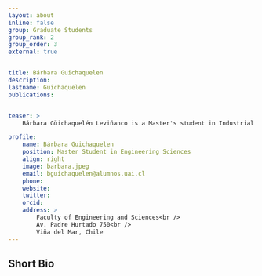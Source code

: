 ```yaml
---
layout: about
inline: false
group: Graduate Students
group_rank: 2
group_order: 3
external: true


title: Bárbara Guichaquelen
description: 
lastname: Guichaquelen
publications: 


teaser: >
    Bárbara Güichaquelén Leviñanco is a Master's student in Industrial Engineering at the Adolfo Ibáñez University. His research focuses on the estimation of surgical times in the traumatology and orthopaedic area of a hospital in Chile. She currently works under the supervision of Dr. Jorge Acuña. The main objective is to obtain a better estimate of the time of surgeries to facilitate planning, better use of resources and reduce postponements in operating rooms.

profile:
    name: Bárbara Guichaquelen
    position: Master Student in Engineering Sciences
    align: right
    image: barbara.jpeg
    email: bguichaquelen@alumnos.uai.cl
    phone: 
    website: 
    twitter: 
    orcid: 
    address: >
        Faculty of Engineering and Sciences<br />
        Av. Padre Hurtado 750<br />        
        Viña del Mar, Chile
---
```




## Short Bio
